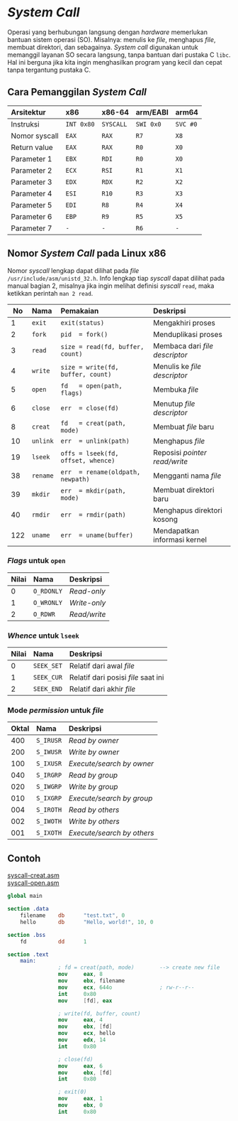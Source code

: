 # *System Call*


Operasi yang berhubungan langsung dengan *hardware* memerlukan bantuan sistem
operasi (SO). Misalnya: menulis ke *file*, menghapus *file*, membuat direktori,
dan sebagainya. *System call* digunakan untuk memanggil layanan SO secara langsung,
tanpa bantuan dari pustaka C `libc`. Hal ini berguna jika kita ingin menghasilkan
program yang kecil dan cepat tanpa tergantung pustaka C.


## Cara Pemanggilan *System Call*

| Arsitektur    | x86        | x86-64    | arm/EABI  | arm64    |
| :------------ | :--------- | :-------- | :-------- | :------- |
| Instruksi     | `INT 0x80` | `SYSCALL` | `SWI 0x0` | `SVC #0` |
| Nomor syscall | `EAX`      | `RAX`     | `R7`      | `X8`     |
| Return value  | `EAX`      | `RAX`     | `R0`      | `X0`     |
| Parameter 1   | `EBX`      | `RDI`     | `R0`      | `X0`     |
| Parameter 2   | `ECX`      | `RSI`     | `R1`      | `X1`     |
| Parameter 3   | `EDX`      | `RDX`     | `R2`      | `X2`     |
| Parameter 4   | `ESI`      | `R10`     | `R3`      | `X3`     |
| Parameter 5   | `EDI`      | `R8`      | `R4`      | `X4`     |
| Parameter 6   | `EBP`      | `R9`      | `R5`      | `X5`     |
| Parameter 7   | `-`        | `-`       | `R6`      | `-`      |


## Nomor *System Call* pada Linux x86

Nomor *syscall* lengkap dapat dilihat pada *file* `/usr/include/asm/unistd_32.h`.
Info lengkap tiap *syscall* dapat dilihat pada manual bagian 2, misalnya jika
ingin melihat definisi *syscall* `read`, maka ketikkan perintah `man 2 read`.

| No  | Nama     | Pemakaian                          | Deskripsi                       |
| --- | :------- | :--------------------------------- | :------------------------------ |
| 1   | `exit`   | `exit(status)`                     | Mengakhiri proses               |
| 2   | `fork`   | `pid  = fork()`                    | Menduplikasi proses             |
| 3   | `read`   | `size = read(fd, buffer, count)`   | Membaca dari *file descriptor*  |
| 4   | `write`  | `size = write(fd, buffer, count)`  | Menulis ke *file descriptor*    |
| 5   | `open`   | `fd   = open(path, flags)`         | Membuka *file*                  |
| 6   | `close`  | `err  = close(fd)`                 | Menutup *file descriptor*       |
| 8   | `creat`  | `fd   = creat(path, mode)`         | Membuat *file* baru             |
| 10  | `unlink` | `err  = unlink(path)`              | Menghapus *file*                |
| 19  | `lseek`  | `offs = lseek(fd, offset, whence)` | Reposisi *pointer* *read/write* |
| 38  | `rename` | `err  = rename(oldpath, newpath)`  | Mengganti nama *file*           |
| 39  | `mkdir`  | `err  = mkdir(path, mode)`         | Membuat direktori baru          |
| 40  | `rmdir`  | `err  = rmdir(path)`               | Menghapus direktori kosong      |
| 122 | `uname`  | `err  = uname(buffer)`             | Mendapatkan informasi kernel    |


### *Flags* untuk `open`

| Nilai | Nama       | Deskripsi    |
| :---- | :--------- | :----------- |
| 0     | `O_RDONLY` | *Read-only*  |
| 1     | `O_WRONLY` | *Write-only* |
| 2     | `O_RDWR`   | *Read/write* |

### *Whence* untuk `lseek`

| Nilai | Nama       | Deskripsi                           |
| :---- | :--------- | :---------------------------------- |
| 0     | `SEEK_SET` | Relatif dari awal *file*            |
| 1     | `SEEK_CUR` | Relatif dari posisi *file* saat ini |
| 2     | `SEEK_END` | Relatif dari akhir *file*           |

### Mode *permission* untuk *file*

| Oktal | Nama      | Deskripsi                  |
| :---- | :-------- | :------------------------- |
| 400   | `S_IRUSR` | *Read by owner*            |
| 200   | `S_IWUSR` | *Write by owner*           |
| 100   | `S_IXUSR` | *Execute/search by owner*  |
| 040   | `S_IRGRP` | *Read by group*            |
| 020   | `S_IWGRP` | *Write by group*           |
| 010   | `S_IXGRP` | *Execute/search by group*  |
| 004   | `S_IROTH` | *Read by others*           |
| 002   | `S_IWOTH` | *Write by others*          |
| 001   | `S_IXOTH` | *Execute/search by others* |


## Contoh

[syscall-creat.asm](ex/syscall-creat.asm)\
[syscall-open.asm](ex/syscall-open.asm)

```nasm
global main

section .data
    filename    db      "test.txt", 0
    hello       db      "Hello, world!", 10, 0

section .bss
    fd          dd      1

section .text
    main:
                ; fd = creat(path, mode)        --> create new file
                mov     eax, 8
                mov     ebx, filename
                mov     ecx, 644o               ; rw-r--r--
                int     0x80
                mov     [fd], eax

                ; write(fd, buffer, count)
                mov     eax, 4
                mov     ebx, [fd]
                mov     ecx, hello
                mov     edx, 14
                int     0x80

                ; close(fd)
                mov     eax, 6
                mov     ebx, [fd]
                int     0x80

                ; exit(0)
                mov     eax, 1
                mov     ebx, 0
                int     0x80
```
